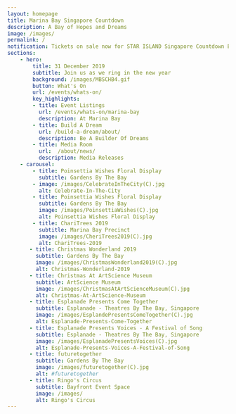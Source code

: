 ```yaml
---
layout: homepage
title: Marina Bay Singapore Countdown
description: A Bay of Hopes and Dreams
image: /images/
permalink: /
notification: Tickets on sale now for STAR ISLAND Singapore Countdown Edition 2019 - 2020 
sections:
    - hero:
        title: 31 December 2019
        subtitle: Join us as we ring in the new year
        background: /images/MBSCHB4.gif
        button: What's On
        url: /events/whats-on/
        key_highlights:
        - title: Event Listings  
          url: /events/whats-on/marina-bay
          description: At Marina Bay
        - title: Build A Dream
          url: /build-a-dream/about/
          description: Be A Builder Of Dreams
        - title: Media Room 
          url: 	/about/news/
          description: Media Releases
    - carousel:
        - title: Poinsettia Wishes Floral Display
          subtitle: Gardens By The Bay
        - image: /images/CelebrateInTheCity(C).jpg
          alt: Celebrate-In-The-City 
        - title: Poinsettia Wishes Floral Display
          subtitle: Gardens By The Bay
          image: /images/PoinsettiaWishes(C).jpg
          alt: Poinsettia Wishes Floral Display
        - title: ChariTrees 2019
          subtitle: Marina Bay Precinct
          image: /images/CheriTrees2019(C).jpg
          alt: ChariTrees-2019
       - title: Christmas Wonderland 2019
         subtitle: Gardens By The Bay 
         image: /images/ChristmasWonderland2019(C).jpg
         alt: Christmas-Wonderland-2019
       - title: Christmas At ArtScience Museum
         subtitle: ArtScience Museum 
         image: /images/ChristmasAtArtScienceMuseum(C).jpg
         alt: Christmas-At-ArtScience-Museum
       - title: Esplanade Presents Come Together 
         subtitle: Esplanade - Theatres By The Bay, Singapore 
         image: /images/EsplandePresentsComeTogether(C).jpg
         alt: Esplanade-Presents-Come-Together
       - title: Esplanade Presents Voices - A Festival of Song
         subtitle: Esplanade - Theatres By The Bay, Singapore 
         image: /images/EsplanadePresentsVoices(C).jpg
         alt: Esplanade-Presents-Voices-A-Festival-of-Song
       - title: futuretogether
         subtitle: Gardens By The Bay 
         image: /images/futuretogether(C).jpg
         alt: #futuretogether
       - title: Ringo's Circus
         subtitle: Bayfront Event Space 
         image: /images/
         alt: Ringo's Circus
---
```


